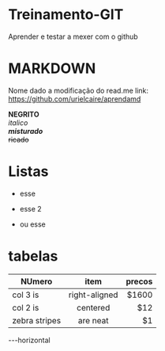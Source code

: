 # Treinamento-GIT
Aprender e testar a mexer com o github

# MARKDOWN  
   Nome dado a modificação do read.me      link: https://github.com/urielcaire/aprendamd

**NEGRITO**  
*italico*  
**_misturado_**  
~~ricado~~  

# Listas 
* esse  
- esse 2
+ ou esse


# tabelas
| NUmero       |    item        | precos  |
| ------------- |:-------------:| -----:|
| col 3 is      | right-aligned | $1600 |
| col 2 is      | centered      |   $12 |
| zebra stripes | are neat      |    $1 |


---horizontal
